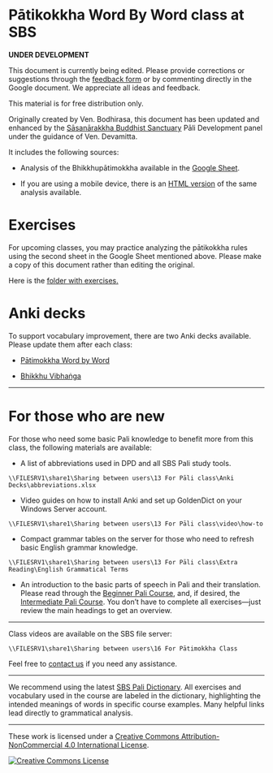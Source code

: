 # **Pātikokkha Word By Word class at SBS**

**UNDER DEVELOPMENT**

This document is currently being edited. Please provide corrections or suggestions through the [feedback form](https://docs.google.com/forms/d/1Z8Jjt0-E0HNX7ygABIzAcrChG23M3IOyoZGQ-EDRzXY/) or by commenting directly in the Google document. We appreciate all ideas and feedback.

This material is for free distribution only.

Originally created by Ven. Bodhirasa, this document has been updated and enhanced by the [Sāsanārakkha Buddhist Sanctuary](http://sasanarakkha.org/) Pāli Development panel under the guidance of Ven. Devamitta.

It includes the following sources:

- Analysis of the Bhikkhupātimokkha available in the [Google Sheet](https://docs.google.com/spreadsheets/d/1rS-IlX4DvKmnBO58KON37eVnOZqwfkG-ot-zIjCuzH4/).

- If you are using a mobile device, there is an [HTML version](https://devamitta.github.io/patimokkha_dict/Bhikkhu_Patimokkha/main.html) of the same analysis available.

# Exercises

For upcoming classes, you may practice analyzing the pātikokkha rules using the second sheet in the Google Sheet mentioned above. Please make a copy of this document rather than editing the original.

Here is the [folder with exercises.](https://drive.google.com/drive/folders/1MXKNzFuTZ45VRiOtKhOyv3kpPE7q3Dje?usp=drive_link)


# Anki decks

To support vocabulary improvement, there are two Anki decks available. Please update them after each class:

- [Pātimokkha Word by Word](https://sasanarakkha.github.io/study-tools/anki-decks/patimokkha-word-by-word.html)

- [Bhikkhu Vibhaṅga](https://sasanarakkha.github.io/study-tools/anki-decks/vibhanga.html)

---

# For those who are new

For those who need some basic Pali knowledge to benefit more from this class, the following materials are available:

- A list of abbreviations used in DPD and all SBS Pali study tools.

`\\FILESRV1\share1\Sharing between users\13 For Pāli class\Anki Decks\abbreviations.xlsx`

- Video guides on how to install Anki and set up GoldenDict on your Windows Server account.

`\\FILESRV1\share1\Sharing between users\13 For Pāli class\video\how-to`

- Compact grammar tables on the server for those who need to refresh basic English grammar knowledge.

`\\FILESRV1\share1\Sharing between users\13 For Pāli class\Extra Reading\English Grammatical Terms`

- An introduction to the basic parts of speech in Pali and their translation. Please read through the [Beginner Pali Course](https://sasanarakkha.github.io/study-tools/pali-class/pali-class.html), and, if desired, the [Intermediate Pali Course](https://sasanarakkha.github.io/study-tools/pali-class/pali-class-inter.html). You don’t have to complete all exercises—just review the main headings to get an overview.


----

Class videos are available on the SBS file server:

`\\FILESRV1\share1\Sharing between users\16 For Pātimokkha Class`

Feel free to [contact us](mailto:studytools@sasanarakkha.org) if you need any assistance.

----

We recommend using the latest [SBS Pali Dictionary](https://sasanarakkha.github.io/study-tools/dict/sbs-pali-dictionary.html). All exercises and vocabulary used in the course are labeled in the dictionary, highlighting the intended meanings of words in specific course examples. Many helpful links lead directly to grammatical analysis.

---

These work is licensed under a [Creative Commons Attribution-NonCommercial 4.0 International License](http://creativecommons.org/licenses/by-nc/4.0/).

<a rel="license" href="http://creativecommons.org/licenses/by-nc/4.0/"><img alt="Creative Commons License" style="border-width:0" src="https://i.creativecommons.org/l/by-nc/4.0/88x31.png" /></a><br />





